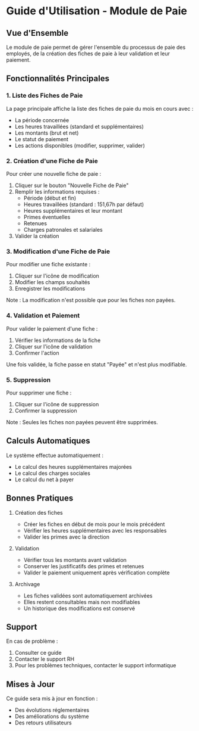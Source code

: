 # Guide d'Utilisation - Module de Paie

## Vue d'Ensemble

Le module de paie permet de gérer l'ensemble du processus de paie des employés, de la création des fiches de paie à leur validation et leur paiement.

## Fonctionnalités Principales

### 1. Liste des Fiches de Paie

La page principale affiche la liste des fiches de paie du mois en cours avec :
- La période concernée
- Les heures travaillées (standard et supplémentaires)
- Les montants (brut et net)
- Le statut de paiement
- Les actions disponibles (modifier, supprimer, valider)

### 2. Création d'une Fiche de Paie

Pour créer une nouvelle fiche de paie :
1. Cliquer sur le bouton "Nouvelle Fiche de Paie"
2. Remplir les informations requises :
   - Période (début et fin)
   - Heures travaillées (standard : 151,67h par défaut)
   - Heures supplémentaires et leur montant
   - Primes éventuelles
   - Retenues
   - Charges patronales et salariales
3. Valider la création

### 3. Modification d'une Fiche de Paie

Pour modifier une fiche existante :
1. Cliquer sur l'icône de modification
2. Modifier les champs souhaités
3. Enregistrer les modifications

Note : La modification n'est possible que pour les fiches non payées.

### 4. Validation et Paiement

Pour valider le paiement d'une fiche :
1. Vérifier les informations de la fiche
2. Cliquer sur l'icône de validation
3. Confirmer l'action

Une fois validée, la fiche passe en statut "Payée" et n'est plus modifiable.

### 5. Suppression

Pour supprimer une fiche :
1. Cliquer sur l'icône de suppression
2. Confirmer la suppression

Note : Seules les fiches non payées peuvent être supprimées.

## Calculs Automatiques

Le système effectue automatiquement :
- Le calcul des heures supplémentaires majorées
- Le calcul des charges sociales
- Le calcul du net à payer

## Bonnes Pratiques

1. Création des fiches
   - Créer les fiches en début de mois pour le mois précédent
   - Vérifier les heures supplémentaires avec les responsables
   - Valider les primes avec la direction

2. Validation
   - Vérifier tous les montants avant validation
   - Conserver les justificatifs des primes et retenues
   - Valider le paiement uniquement après vérification complète

3. Archivage
   - Les fiches validées sont automatiquement archivées
   - Elles restent consultables mais non modifiables
   - Un historique des modifications est conservé

## Support

En cas de problème :
1. Consulter ce guide
2. Contacter le support RH
3. Pour les problèmes techniques, contacter le support informatique

## Mises à Jour

Ce guide sera mis à jour en fonction :
- Des évolutions réglementaires
- Des améliorations du système
- Des retours utilisateurs
